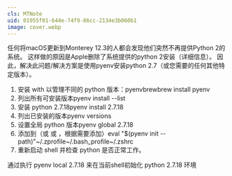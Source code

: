 ```yaml
---
cls: MTNote
uid: 01955f01-644e-74f9-86cc-2134e3b060b1
image: cover.webp
---
```


任何将macOS更新到Monterey 12.3的人都会发现他们突然不再提供Python 2的系统。
这样做的原因是Apple删除了系统提供的python 2安装（详细信息）。
因此，解决此问题/解决方案是使用pyenv安装python 2.7（或您需要的任何其他特定版本）。
1. 安装 with 以管理不同的 python 版本：pyenvbrewbrew install pyenv
2. 列出所有可安装版本pyenv install --list
3. 安装 python 2.7.18pyenv install 2.7.18
4. 列出已安装的版本pyenv versions
5. 设置全局 python 版本pyenv global 2.7.18
6. 添加到（或 或 ，根据需要添加）eval "$(pyenv init --path)"~/.zprofile~/.bash_profile~/.zshrc
7. 重新启动 shell 并检查 python 是否正常工作。


通过执行 pyenv local 2.7.18 来在当前shell初始化 python 2.7.18 环境